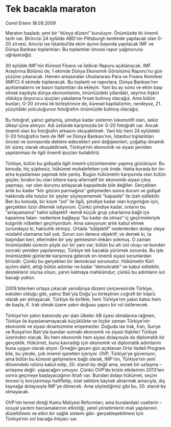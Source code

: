 # Tek bacakla maraton

*Cemil Ertem 18.09.2009*

<div class="taraf_structure_2col_1zq">
<div class="margen_n">



 <p>Maraton başladı; yeni bir “dünya düzeni” kuruluyor. Önümüzde iki önemli tarih var. Birincisi 24 eylülde ABD’nin Pittsburgh kentinde yapılacak olan G-20 zirvesi, ikincisi ise İstanbul’da ekim ayının başında yapılacak IMF ve Dünya Bankası toplantıları. Bu toplantılar öncesi rapor yağmuruna uğrayacağız. <br/><br/>30 eylülde IMF’nin Küresel Finans ve İstikrar Raporu açıklanacak. IMF Araştırma Bölümü de, 1 ekimde Dünya Ekonomik Görünümü Raporu’nu gün yüzüne çıkaracak. Hemen arkasından Uluslararası Para ve Finans Komitesi (IMFC) 4 ekimde toplanacak. Bu toplantı ve raporlara, Dünya Bankası’nın açıklamalarını ve basın toplantıları da ekleyin. Yani bu ay sonu ve ekim başı olmak kaydıyla dünya ekonomisinin, önümüzdeki yıllardaki, seyrine ilişkin oldukça doyurucu ipuçları yakalama fırsatı bulmuş olacağız. Ama bütün bunları, G-20 zirvesi ile birleştirince de, küresel kapitalizmin, nerdeyse, 21. yüzyıldaki yolculuğunun fotoğrafını önümüzde bulmuş olacağız. <br/><br/>Bu fotoğraf, yalnız gelişmiş, şimdiye kadar sistemin lokomotifi olan, sekiz ülkeyi içine almıyor. Adı üstünde karşımızda bir G-20 fotoğrafı var. Ancak önemli olan bu fotoğrafın arkasını okuyabilmek. Yani biz hem 24 eylüldeki G-20 fotoğrafını hem de IMF ve Dünya Bankası’nın, İstanbul toplantıları öncesi ve sonrasında deklere edecekleri yeni değişkenleri, çoğaltıp dinamik bir süreç olarak okuyabilirsek, Türkiye’nin ekonomik ve siyasi yeniden yapılanması ile ilgili önemli ipuçları bulabiliriz. <br/><br/>Türkiye, bütün bu gidişatla ilgili önemli çözümlemeler yapmış gözüküyor. Bu konuda, hiç şüphesiz, hükümet muhalefetten çok önde. Hatta burada bir ön-arka kıyaslaması yapmak bile yanlış. Bugün hükümetin karşısında olan bütün güçler, bırakın bu olan bitene karşı alternatif bir ekonomik-siyasi çıkış yapmayı, var olan durumu anlayacak kapasitede bile değiller. Gerçekten artık bu kadar “kör gözüm parmağına” gelişmeden sonra durum ve gidişat hakkında elle tutulur bir şeyler söyleyememek “kapasite” ile izah edilebilir. Ben bu konuda, bir kısım “sol” ile ilgili, şimdiye kadar olan kızgınlığım için, gerçekten özür dilemek istiyorum. Çünkü şimdiye kadar, onların bu “anlayamama” halini sübjektif –kendi küçük grup çıkarlarına bağlı içe kapanma falan- nedenlere bağlayıp “bu kadar da olmaz” iç geçirmeleriyle kızgınlık nöbetleri geçiriyordum. Ama sanıyorum artık kabul etmek zorundayız ki, haksızlık etmişiz. Ortada “sübjektif” nedenlerden dolayı olaya müdahil olamama hali yok. Sorun son derece objektif; ve demek ki, ta başından beri, ellerinden bir şey gelmesinin imkânı yokmuş. O zaman önümüzdeki sürecin şöyle zor bir yanı var; bütün bu alt-üst oluşu ve bundan sonraki yeniden yapılanmayı, Türkiye tek bacakla yürümek zorunda. Bu işte önümüzdeki günlerde karşımıza gelecek en önemli siyasi sorunlardan birisidir. Çünkü bu gerçekten bir demokrasi sorunudur. Hükümetin Kürt açılımı dahil, attığı bütün adımlar ne kadar “demokratik” ve kabul edilebilir, desteklenir olursa olsun, yarım kalmaya mahkûmdur; çünkü bu adımların sol bacağı yoktur. <br/><br/>2009 biterken ortaya çıkacak yenidünya düzeni çerçevesinde Türkiye, eskiden olduğu gibi, yalnız Batı’yla Doğu’yu birleştiren coğrafi bir köprü olarak yer almayacak. Türkiye ile birlikte, hem Türkiye’nin yakın batısı hem de başta, K. Irak olmak üzere yakın doğusu yapıcı bir rol üstlenecek. <br/><br/>Türkiye’nin yakın batısında yer alan ülkeler AB üyesi olmalarına rağmen, Türkiye ile kıyaslanamayacak küçüklükte ve hiçbir zaman Türkiye’nin ekonomik ve siyasi dinamizmine erişemezler. Doğuda ise Irak, İran, Suriye ve Rusya’nın Batı’yla bundan sonraki ekonomik ve siyasi ilişkileri Türkiye üzerinden olacak. Bu hem ekonomik hem siyasi dolayısıyla da diplomatik bir gerçeklik. Hükümet, bunu kavradığı için ekonomik ve diplomatik adımlarını buna uygun olarak atıyor. Örneğin geçen gün açıklanan Orta Vadeli Program bile, bu yönde, çok önemli işaretleri içeriyor. OVP, Türkiye’ye güveniyor; ama bütün bu küresel gelişmelere bağlı olarak, IMF’nin, Türkiye’nin yeni dönemdeki rolünü kabul edip, 20. stand-by değil ama, esnek bir uzlaşma –anlaşma değil- yapacağını umuyor. Çünkü OVP’de krizin etkilerinin 2013’ten sonra geçmeye başlayacağının itirafı var. Bundan dolayı hükümet, seçim öncesi iç borçlanmayı hafifletip, özel sektöre kaynak aktarmak amacıyla, dış kaynağa dolayısıyla IMF’ye dönecek. Ama söylediğimiz gibi bu, 20. stand-by olmayacak. <br/><br/>OVP’nin temel direği Kamu Maliyesi Reformları; ama buralardaki vaatlerin –sosyal yardım harcamalarının etkinliği, yerel yönetimlerin mali yapılarının düzeltilmesi ve etkin bir sağlık sistemi gibi- gerçekleşebilmesi için Türkiye’nin sol bacağa ihtiyacı var.</p>
<br/>
<br/>
<br/>



<br/>


<div id="taraf_not">
</div>

</div>


</div>
